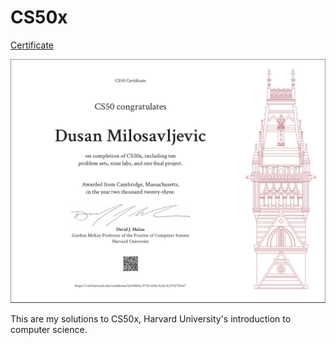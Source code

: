 # CS50x 

[Certificate](https://certificates.cs50.io/eb29b84a-972f-4236-9c32-4c27f27f5647.pdf?size=letter)

![alt text](/images/CS50xImage.PNG)

This are my solutions to CS50x, Harvard University's introduction to computer science. 